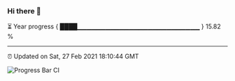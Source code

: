 ### Hi there 👋

⏳ Year progress { ████▁▁▁▁▁▁▁▁▁▁▁▁▁▁▁▁▁▁▁▁▁▁▁▁▁▁ } 15.82 %

---

⏰ Updated on Sat, 27 Feb 2021 18:10:44 GMT

![Progress Bar CI](https://github.com/liununu/liununu/workflows/Progress%20Bar%20CI/badge.svg)
